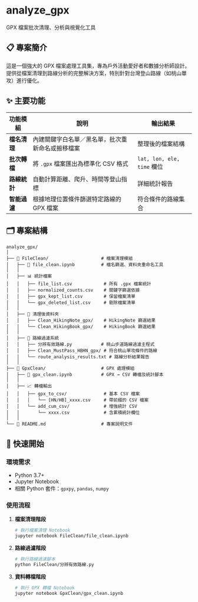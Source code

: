 # analyze_gpx

GPX 檔案批次清理、分析與視覺化工具

## 📋 專案簡介

這是一個強大的 GPX 檔案處理工具集，專為戶外活動愛好者和數據分析師設計。提供從檔案清理到路線分析的完整解決方案，特別針對台灣登山路線（如桃山單攻）進行優化。

## ✨ 主要功能

| 功能模組 | 說明 | 輸出結果 |
|---------|------|----------|
| **檔名清理** | 內建關鍵字白名單／黑名單，批次重新命名或搬移檔案 | 整理後的檔案結構 |
| **批次轉檔** | 將 `.gpx` 檔案匯出為標準化 CSV 格式 | `lat, lon, ele, time` 欄位 |
| **路線統計** | 自動計算距離、爬升、時間等登山指標 | 詳細統計報告 |
| **智能過濾** | 根據地理位置條件篩選特定路線的 GPX 檔案 | 符合條件的路線集合 |

## 🗂️ 專案結構

```
analyze_gpx/
│
├── 📁 FileClean/                    # 檔案清理模組
│   ├── 📓 file_clean.ipynb          # 檔名篩選、資料夾重命名工具
│   │
│   ├── 📊 統計檔案
│   │   ├── file_list.csv            # 所有 .gpx 檔案統計
│   │   ├── normalized_counts.csv    # 關鍵字篩選依據
│   │   ├── gpx_kept_list.csv        # 保留檔案清單
│   │   └── gpx_deleted_list.csv     # 剔除檔案清單
│   │
│   ├── 🧹 清理後資料夾
│   │   ├── Clean_HikingNote_gpx/    # HikingNote 篩選結果
│   │   └── Clean_HikingBook_gpx/    # HikingBook 篩選結果
│   │
│   ├── 🎯 路線過濾系統
│   │   ├── 分辨有效路線.py           # 桃山步道路線過濾主程式
│   │   ├── Clean_MustPass_HBHN_gpx/ # 符合桃山單攻條件的路線
│   │   └── route_analysis_results.txt # 路線分析結果報告
│   │
├── 📁 GpxClean/                     # GPX 處理模組
│   ├── 📓 gpx_clean.ipynb           # GPX → CSV 轉檔及統計腳本
│   │
│   ├── 📈 轉檔輸出
│   │   ├── gpx_to_csv/              # 基本 CSV 檔案
│   │   │   └── [HN/HB]_xxxx.csv     # 帶前綴的 CSV 檔案
│   │   └── add_cum_csv/             # 增強統計 CSV
│   │       └── xxxx.csv             # 含累積統計欄位
│   │
└── 📖 README.md                     # 專案說明文件
```

## 🚀 快速開始

### 環境需求
- Python 3.7+
- Jupyter Notebook
- 相關 Python 套件：`gpxpy`, `pandas`, `numpy`

### 使用流程

1. **檔案清理階段**
   ```bash
   # 執行檔案清理 Notebook
   jupyter notebook FileClean/file_clean.ipynb
   ```

2. **路線過濾階段**
   ```bash
   # 執行路線過濾腳本
   python FileClean/分辨有效路線.py
   ```

3. **資料轉檔階段**
   ```bash
   # 執行 GPX 轉檔 Notebook
   jupyter notebook GpxClean/gpx_clean.ipynb
   ```
